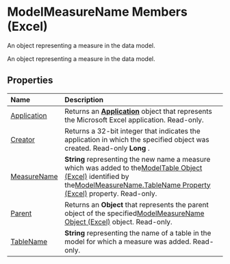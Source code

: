 
# ModelMeasureName Members (Excel)
An object representing a measure in the data model. 

An object representing a measure in the data model. 


## Properties



|**Name**|**Description**|
|:-----|:-----|
|[Application](2a93826c-7d6d-030c-e0e3-1c9b85be9c4c.md)|Returns an  **[Application](19b73597-5cf9-4f56-8227-b5211f657f6f.md)** object that represents the Microsoft Excel application. Read-only.|
|[Creator](60c5ed37-0a61-76e8-fc5e-2c5fdf084cbe.md)|Returns a 32-bit integer that indicates the application in which the specified object was created. Read-only  **Long** .|
|[MeasureName](d4188566-1a64-9ebe-43ea-865c4dbc7d64.md)| **String** representing the new name a measure which was added to the[ModelTable Object (Excel)](c853beb6-f2e7-dda0-b33a-8110a6c23de8.md) identified by the[ModelMeasureName.TableName Property (Excel)](e23e1221-bef8-4ad3-f057-27beacac5fdd.md) property. Read-only.|
|[Parent](5a34a9a9-607c-b859-48b6-07a492f95cea.md)|Returns an  **Object** that represents the parent object of the specified[ModelMeasureName Object (Excel)](91151066-7217-d589-63c7-a21431671397.md) object. Read-only.|
|[TableName](e23e1221-bef8-4ad3-f057-27beacac5fdd.md)| **String** representing the name of a table in the model for which a measure was added. Read-only.|
